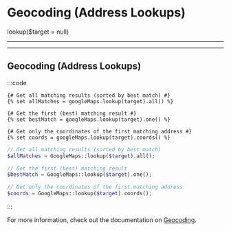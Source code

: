 # Geocoding (Address Lookups)

lookup($target = null)


---
---



## Geocoding (Address Lookups)

:::code
```twig
{# Get all matching results (sorted by best match) #}
{% set allMatches = googleMaps.lookup(target).all() %}

{# Get the first (best) matching result #}
{% set bestMatch = googleMaps.lookup(target).one() %}

{# Get only the coordinates of the first matching address #}
{% set coords = googleMaps.lookup(target).coords() %}
```
```php
// Get all matching results (sorted by best match)
$allMatches = GoogleMaps::lookup($target).all();

// Get the first (best) matching result
$bestMatch = GoogleMaps::lookup($target).one();

// Get only the coordinates of the first matching address
$coords = GoogleMaps::lookup($target).coords();
```
:::

For more information, check out the documentation on [Geocoding](/geocoding/).
